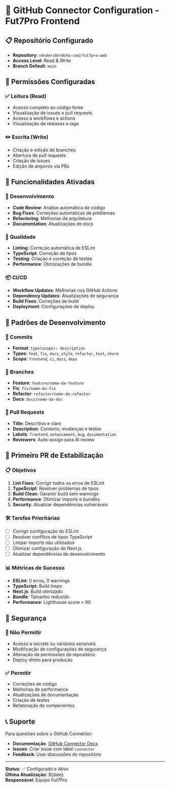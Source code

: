 # 🤖 GitHub Connector Configuration - Fut7Pro Frontend

## 📋 Repositório Configurado

- **Repository**: `v4nders0nr0cha-cmd/fut7pro-web`
- **Access Level**: Read & Write
- **Branch Default**: `main`

## 🎯 Permissões Configuradas

### ✅ Leitura (Read)

- Acesso completo ao código fonte
- Visualização de issues e pull requests
- Acesso a workflows e actions
- Visualização de releases e tags

### ✏️ Escrita (Write)

- Criação e edição de branches
- Abertura de pull requests
- Criação de issues
- Edição de arquivos via PRs

## 🚀 Funcionalidades Ativadas

### 🔧 Desenvolvimento

- **Code Review**: Análise automática de código
- **Bug Fixes**: Correções automáticas de problemas
- **Refactoring**: Melhorias de arquitetura
- **Documentation**: Atualizações de docs

### 🧪 Qualidade

- **Linting**: Correção automática de ESLint
- **TypeScript**: Correção de tipos
- **Testing**: Criação e correção de testes
- **Performance**: Otimizações de bundle

### 📦 CI/CD

- **Workflow Updates**: Melhorias nos GitHub Actions
- **Dependency Updates**: Atualizações de segurança
- **Build Fixes**: Correções de build
- **Deployment**: Configurações de deploy

## 🎨 Padrões de Desenvolvimento

### 📝 Commits

- **Format**: `type(scope): description`
- **Types**: `feat`, `fix`, `docs`, `style`, `refactor`, `test`, `chore`
- **Scope**: `frontend`, `ci`, `docs`, `deps`

### 🌿 Branches

- **Feature**: `feature/nome-da-feature`
- **Fix**: `fix/nome-do-fix`
- **Refactor**: `refactor/nome-do-refactor`
- **Docs**: `docs/nome-da-doc`

### 🔄 Pull Requests

- **Title**: Descritivo e claro
- **Description**: Contexto, mudanças e testes
- **Labels**: `frontend`, `enhancement`, `bug`, `documentation`
- **Reviewers**: Auto-assign para AI review

## 🎯 Primeiro PR de Estabilização

### 📋 Objetivos

1. **Lint Fixes**: Corrigir todos os erros de ESLint
2. **TypeScript**: Resolver problemas de tipos
3. **Build Clean**: Garantir build sem warnings
4. **Performance**: Otimizar imports e bundles
5. **Security**: Atualizar dependências vulneráveis

### 🛠️ Tarefas Prioritárias

- [ ] Corrigir configuração do ESLint
- [ ] Resolver conflitos de tipos TypeScript
- [ ] Limpar imports não utilizados
- [ ] Otimizar configuração do Next.js
- [ ] Atualizar dependências de desenvolvimento

### 📊 Métricas de Sucesso

- **ESLint**: 0 erros, 0 warnings
- **TypeScript**: Build limpo
- **Next.js**: Build otimizado
- **Bundle**: Tamanho reduzido
- **Performance**: Lighthouse score > 90

## 🔐 Segurança

### 🚫 Não Permitir

- Acesso a secrets ou variáveis sensíveis
- Modificação de configurações de segurança
- Alteração de permissões de repositório
- Deploy direto para produção

### ✅ Permitir

- Correções de código
- Melhorias de performance
- Atualizações de documentação
- Criação de testes
- Refatoração de componentes

## 📞 Suporte

Para questões sobre o GitHub Connector:

- **Documentação**: [GitHub Connector Docs](https://docs.github.com/en/copilot/github-copilot-chat/using-github-copilot-chat-with-github-connector)
- **Issues**: Criar issue com label `connector`
- **Feedback**: Usar discussões do repositório

---

**Status**: ✅ Configurado e Ativo  
**Última Atualização**: $(date)  
**Responsável**: Equipe Fut7Pro
